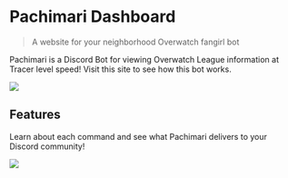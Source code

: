 # Pachimari Dashboard
> A website for your neighborhood Overwatch fangirl bot

Pachimari is a Discord Bot for viewing Overwatch League information at Tracer level speed! Visit this site to see how this bot works. 

<img src="https://thumbs.gfycat.com/HandmadeGloriousAiredale-size_restricted.gif">

## Features 
Learn about each command and see what Pachimari delivers to your Discord community!

<img src="https://thumbs.gfycat.com/KlutzyQuestionableCommabutterfly-size_restricted.gif">